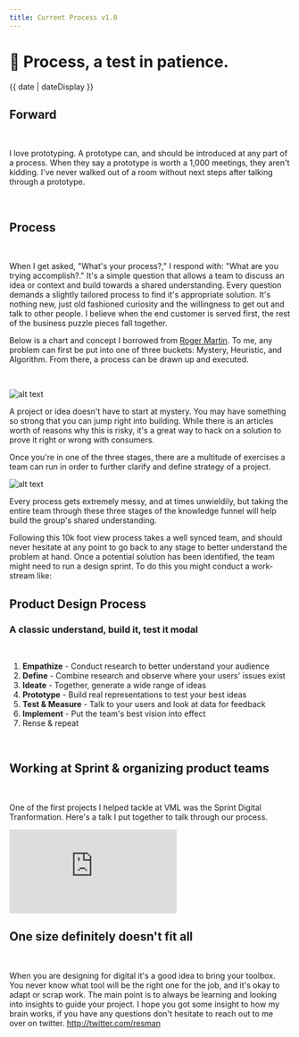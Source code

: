 ```yaml
---
title: Current Process v1.0
---
```


<div class="content">

# 🐛 Process, a test in patience.
<time class="date" datetime="{{ date }}">{{ date | dateDisplay }}</time>
<br/>

## Forward

<br/>

I love prototyping. A prototype can, and should be introduced at any part of a process. When they say a prototype is worth a 1,000 meetings, they aren't kidding. I've never walked out of a room without next steps after talking through a prototype.

<br/>

## Process

<br/>

When I get asked, "What's your process?," I respond with: "What are you trying accomplish?." It's a simple question that allows a team to discuss an idea or context and build towards a shared understanding. Every question demands a slightly tailored process to find it's appropriate solution. It's nothing new, just old fashioned curiosity and the willingness to get out and talk to other people. I believe when the end customer is served first, the rest of the business puzzle pieces fall together.

Below is a chart and concept I borrowed from <a href="https://en.wikipedia.org/wiki/Roger_Martin_(professor)">Roger Martin</a>. To me, any problem can first be put into one of three buckets: Mystery, Heuristic, and Algorithm. From there, a process can be drawn up and executed.

<br/>

</div>

![alt text](/images/dt_process.png "Mystery, Heuristic, Algorithm")

<div class="content">

A project or idea doesn't have to start at mystery. You may have something so strong that you can jump right into building. While there is an articles worth of reasons why this is risky, it's a great way to hack on a solution to prove it right or wrong with consumers.

Once you're in one of the three stages, there are a multitude of exercises a team can run in order to further clarify and define strategy of a project.


</div>

![alt text](/images/dt_process.png "Mystery, Heuristic, Algorithm")

<div class="content">

Every process gets extremely messy, and at times unwieldily, but taking the entire team through these three stages of the knowledge funnel will help build the group's shared understanding.

Following this 10k foot view process takes a well synced team, and should never hesitate at any point to go back to any stage to better understand the problem at hand. Once a potential solution has been identified, the team might need to run a design sprint. To do this you might conduct a work-stream like:

## Product Design Process
### A classic understand, build it, test it modal
<br/>

1. <strong>Empathize</strong> - Conduct research to better understand your audience
2. <strong>Define</strong> - Combine research and observe where your users' issues exist
3. <strong>Ideate</strong> - Together, generate a wide range of ideas
4. <strong>Prototype</strong> - Build real representations to test your best ideas
5. <strong>Test &amp; Measure</strong> - Talk to your users and look at data for feedback
6. <strong>Implement</strong> - Put the team's best vision into effect
7. Rense &amp; repeat
<br/>

## Working at Sprint &amp; organizing product teams
<br/>

One of the first projects I helped tackle at VML was the Sprint Digital Tranformation. Here's a talk I put together to talk through our process.

</div>

<div class="v-content">
  <iframe src="https://player.vimeo.com/video/259954925" frameborder="0" webkitallowfullscreen mozallowfullscreen allowfullscreen class="v"></iframe>
</div>

<div class="content">

## One size definitely doesn't fit all
<br/>

When you are designing for digital it's a good idea to bring your toolbox. You never know what tool will be the right one for the job, and it's okay to adapt or scrap work. The main point is to always be learning and looking into insights to guide your project. I hope you got some insight to how my brain works, if you have any questions don't hesitate to reach out to me over on twitter. <a href="http://twitter.com/resman">http://twitter.com/resman</a>

</div>

